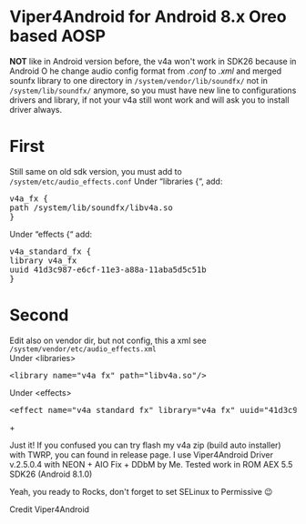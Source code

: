 # Viper4Android for Android 8.x Oreo based AOSP

<b>NOT</b> like in Android version before, the v4a won't work in SDK26 because in Android O he change audio config format from <i>.conf</i> to <i>.xml</i> and merged sounfx library to one directory in <code>/system/vendor/lib/soundfx/</code> not in <code>/system/lib/soundfx/</code> anymore, so you must have new line to configurations drivers and library, if not your v4a still wont work and will ask you to install driver always.

# First
Still same on old sdk version, you must add to <code>/system/etc/audio_effects.conf</code>
Under “libraries {“, add:
<pre>
v4a_fx {
path /system/lib/soundfx/libv4a.so
}
</pre>
Under “effects {“ add:
<pre>
v4a_standard_fx {
library v4a_fx
uuid 41d3c987-e6cf-11e3-a88a-11aba5d5c51b
}
</pre>
# Second
Edit also on vendor dir, but not config, this a xml see <code>/system/vendor/etc/audio_effects.xml</code><br>
Under &lt;libraries&gt;
<pre>&lt;library name="v4a_fx" path="libv4a.so"/&gt;</pre>
Under &lt;effects&gt;
<pre>&lt;effect name="v4a_standard_fx" library="v4a_fx" uuid="41d3c987-e6cf-11e3-a88a-11aba5d5c51b"/&gt;</pre>+

Just it! If you confused you can try flash my v4a zip (build auto installer) with TWRP, you can found in release page.
I use Viper4Android Driver v.2.5.0.4 with NEON + AIO Fix + DDbM by Me. Tested work in ROM AEX 5.5 SDK26 (Android 8.1.0)

Yeah, you ready to Rocks, don't forget to set SELinux to Permissive 😉

Credit Viper4Android



